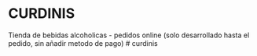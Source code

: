 # CURDINIS
 Tienda de bebidas alcoholicas - pedidos online (solo desarrollado hasta el pedido, sin añadir metodo de pago)
#   c u r d i n i s 
 
 

